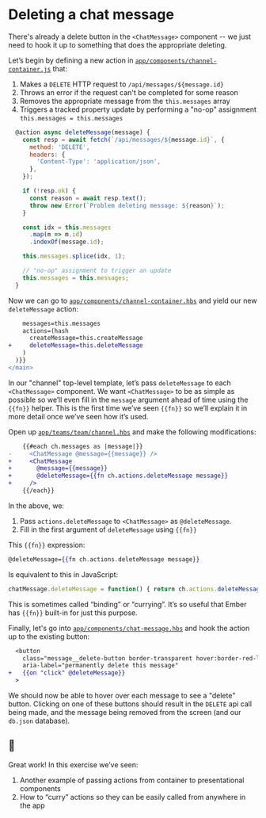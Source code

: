 # Deleting a chat message

There's already a delete button in the `<ChatMessage>` component -- we just need to hook it up to something that does the appropriate deleting.

Let’s begin by defining a new action in [`app/components/channel-container.js`](../app/components/channel-container.js) that:

1. Makes a `DELETE` HTTP request to `/api/messages/${message.id}`
2. Throws an error if the request can't be completed for some reason
3. Removes the appropriate message from the `this.messages` array
4. Triggers a tracked property update by performing a "no-op" assignment `this.messages = this.messages`

```js
  @action async deleteMessage(message) {
    const resp = await fetch(`/api/messages/${message.id}`, {
      method: 'DELETE',
      headers: {
        'Content-Type': 'application/json',
      },
    });

    if (!resp.ok) {
      const reason = await resp.text();
      throw new Error(`Problem deleting message: ${reason}`);
    }

    const idx = this.messages
      .map(m => m.id)
      .indexOf(message.id);

    this.messages.splice(idx, 1);

    // "no-op" assignment to trigger an update
    this.messages = this.messages;
  }

```

Now we can go to [`app/components/channel-container.hbs`](../app/components/channel-container.hbs) and yield our new `deleteMessage` action:

```diff
    messages=this.messages
    actions=(hash
      createMessage=this.createMessage
+     deleteMessage=this.deleteMessage
    )
  )}}
</main>

```

In our "channel" top-level template, let’s pass `deleteMessage` to each `<ChatMessage>` component. We want `<ChatMessage>` to be as simple as possible so we’ll even fill in the `message` argument ahead of time using the `{{fn}}` helper. This is the first time we’ve seen `{{fn}}` so we’ll explain it in more detail once we’ve seen how it’s used.

Open up [`app/teams/team/channel.hbs`](../app/teams/team/channel.hbs) and make the following modifications:

```diff
    {{#each ch.messages as |message|}}
-     <ChatMessage @message={{message}} />
+     <ChatMessage
+       @message={{message}}
+       @deleteMessage={{fn ch.actions.deleteMessage message}}
+     />
    {{/each}}
```

In the above, we: 

1. Pass `actions.deleteMessage` to `<ChatMessage>` as `@deleteMessage`.
2. Fill in the first argument of `deleteMessage` using `{{fn}}`

This `{{fn}}` expression:

```hbs
@deleteMessage={{fn ch.actions.deleteMessage message}}
```

Is equivalent to this in JavaScript:

```js
chatMessage.deleteMessage = function() { return ch.actions.deleteMessage(message) }
```

This is sometimes called “binding” or “currying”. It’s so useful that Ember has `{{fn}}` built-in for just this purpose.

Finally, let's go into [`app/components/chat-message.hbs`](../app/components/chat-message.hbs) and hook the action up to the existing button:

```diff
  <button
    class="message__delete-button border-transparent hover:border-red-light show-on-hover hover:bg-red-lightest border-1 rounded mb-1 pl-3 pr-2 py-1"
    aria-label="permanently delete this message"
+   {{on "click" @deleteMessage}}
  >
```

We should now be able to hover over each message to see a "delete" button. Clicking on one of these buttons should result in the `DELETE` api call being made, and the message being removed from the screen (and our `db.json` database).

## 🙌

Great work! In this exercise we’ve seen:

1. Another example of passing actions from container to presentational components
2. How to “curry” actions so they can be easily called from anywhere in the app